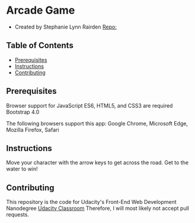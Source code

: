 # Arcade Game
* Created by Stephanie Lynn Rairden [Repo:](http://pocketram.com/frontend-nanodegree-arcade-game)

## Table of Contents

* [Prerequisites](#prerequesites)
* [Instructions](#instructions)
* [Contributing](#contributing)

## Prerequisites

Browser support for JavaScript ES6, HTML5, and CSS3 are required
Bootstrap 4.0

The following browsers support this app:
Google Chrome,
Microsoft Edge,
Mozilla Firefox,
Safari

## Instructions

Move your character with the arrow keys to get across the road. Get to the water to win!

## Contributing

This repository is the code for Udacity's Front-End Web Development Nanodegree [Udacity Classroom](https://www.udacity.com/) Therefore, I will most likely not accept pull requests.
